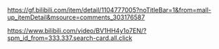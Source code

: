 https://gf.bilibili.com/item/detail/1104777005?noTitleBar=1&from=mall-up_itemDetail&msource=comments_303176587


https://www.bilibili.com/video/BV1HH4y1o7EN/?spm_id_from=333.337.search-card.all.click